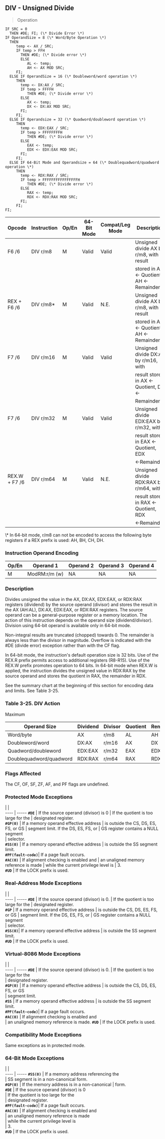 ## DIV - Unsigned Divide

> Operation

``` slim
IF SRC = 0
  THEN #DE; FI; (\* Divide Error \*)
IF OperandSize = 8 (\* Word/Byte Operation \*)
  THEN
     temp <- AX / SRC;
     IF temp > FFH
       THEN #DE; (\* Divide error \*)
       ELSE
          AL <- temp;
          AH <- AX MOD SRC;
     FI;
  ELSE IF OperandSize = 16 (\* Doubleword/word operation \*)
     THEN
       temp <- DX:AX / SRC;
       IF temp > FFFFH
          THEN #DE; (\* Divide error \*)
       ELSE
          AX <- temp;
          DX <- DX:AX MOD SRC;
       FI;
     FI;
  ELSE IF Operandsize = 32 (\* Quadword/doubleword operation \*)
     THEN
       temp <- EDX:EAX / SRC;
       IF temp > FFFFFFFFH
          THEN #DE; (\* Divide error \*)
       ELSE
          EAX <- temp;
          EDX <- EDX:EAX MOD SRC;
       FI;
     FI;
  ELSE IF 64-Bit Mode and Operandsize = 64 (\* Doublequadword/quadword operation \*)
     THEN
       temp <- RDX:RAX / SRC;
       IF temp > FFFFFFFFFFFFFFFFH
          THEN #DE; (\* Divide error \*)
       ELSE
          RAX <- temp;
          RDX <- RDX:RAX MOD SRC;
       FI;
     FI;
FI;

```

 Opcode       | Instruction| Op/En| 64-Bit Mode| Compat/Leg Mode| Description                             
 ---  | --- | --- | --- | --- | ---
 F6 /6        | DIV r/m8   | M    | Valid      | Valid          | Unsigned divide AX by r/m8, with result 
              |            |      |            |                | stored in AL ← Quotient, AH ← Remainder.
 REX + F6 /6  | DIV r/m8\*  | M    | Valid      | N.E.           | Unsigned divide AX by r/m8, with result 
              |            |      |            |                | stored in AL ← Quotient, AH ← Remainder.
 F7 /6        | DIV r/m16  | M    | Valid      | Valid          | Unsigned divide DX:AX by r/m16, with    
              |            |      |            |                | result stored in AX ← Quotient, DX ←    
              |            |      |            |                | Remainder.                              
 F7 /6        | DIV r/m32  | M    | Valid      | Valid          | Unsigned divide EDX:EAX by r/m32, with  
              |            |      |            |                | result stored in EAX ← Quotient, EDX    
              |            |      |            |                | ←Remainder.                             
 REX.W + F7 /6| DIV r/m64  | M    | Valid      | N.E.           | Unsigned divide RDX:RAX by r/m64, with  
              |            |      |            |                | result stored in RAX ← Quotient, RDX    
              |            |      |            |                | ←Remainder.                             
<aside class="notification">
\* In 64-bit mode, r/m8 can not be encoded to access the following byte
registers if a REX prefix is used: AH, BH, CH, DH.
</aside>


### Instruction Operand Encoding
 Op/En| Operand 1    | Operand 2| Operand 3| Operand 4
 ---  | --- | --- | --- | ---
 M    | ModRM:r/m (w)| NA       | NA       | NA       

### Description
Divides unsigned the value in the AX, DX:AX, EDX:EAX, or RDX:RAX registers (dividend)
by the source operand (divisor) and stores the result in the AX (AH:AL), DX:AX,
EDX:EAX, or RDX:RAX registers. The source operand can be a general-purpose register
or a memory location. The action of this instruction depends on the operand
size (dividend/divisor). Division using 64-bit operand is available only in
64-bit mode.

Non-integral results are truncated (chopped) towards 0. The remainder is always
less than the divisor in magnitude. Overflow is indicated with the #DE (divide
error) exception rather than with the CF flag.

In 64-bit mode, the instruction's default operation size is 32 bits. Use of
the REX.R prefix permits access to additional registers (R8-R15). Use of the
REX.W prefix promotes operation to 64 bits. In 64-bit mode when REX.W is applied,
the instruction divides the unsigned value in RDX:RAX by the source operand
and stores the quotient in RAX, the remainder in RDX.

See the summary chart at the beginning of this section for encoding data and
limits. See Table 3-25.


### Table 3-25. DIV Action
Maximum

 Operand Size           | Dividend| Divisor| Quotient| Remainder| Quotient
 ---  | --- | --- | --- | --- | ---
 Word/byte              | AX      | r/m8   | AL      | AH       | 255     
 Doubleword/word        | DX:AX   | r/m16  | AX      | DX       | 65,535  
 Quadword/doubleword    | EDX:EAX | r/m32  | EAX     | EDX      | 232 − 1 
 Doublequadword/quadword| RDX:RAX | r/m64  | RAX     | RDX      | 264 − 1 


### Flags Affected
The CF, OF, SF, ZF, AF, and PF flags are undefined.


### Protected Mode Exceptions
   | |  
---- | -----
 **``#DE``**            | If the source operand (divisor) is 0 
                | If the quotient is too large for the 
                | designated register.                 
 **``#GP(0)``**         | If a memory operand effective address
                | is outside the CS, DS, ES, FS, or GS 
                | segment limit. If the DS, ES, FS, or 
                | GS register contains a NULL segment  
                | selector.                            
 **``#SS(0)``**         | If a memory operand effective address
                | is outside the SS segment limit.     
 **``#PF(fault-code)``**| If a page fault occurs.              
 **``#AC(0)``**         | If alignment checking is enabled and 
                | an unaligned memory reference is made
                | while the current privilege level is 
                | 3.                                   
 **``#UD``**            | If the LOCK prefix is used.          

### Real-Address Mode Exceptions
   | |  
---- | -----
 **``#DE``**   | If the source operand (divisor) is 0.
       | If the quotient is too large for the 
       | designated register.                 
 **``#GP``**   | If a memory operand effective address
       | is outside the CS, DS, ES, FS, or GS 
       | segment limit. If the DS, ES, FS, or 
       | GS register contains a NULL segment  
       | selector.                            
 **``#SS(0)``**| If a memory operand effective address
       | is outside the SS segment limit.     
 **``#UD``**   | If the LOCK prefix is used.          

### Virtual-8086 Mode Exceptions
   | |  
---- | -----
 **``#DE``**            | If the source operand (divisor) is 0. 
                | If the quotient is too large for the  
                | designated register.                  
 **``#GP(0)``**         | If a memory operand effective address 
                | is outside the CS, DS, ES, FS, or GS  
                | segment limit.                        
 **``#SS``**            | If a memory operand effective address 
                | is outside the SS segment limit.      
 **``#PF(fault-code)``**| If a page fault occurs.               
 **``#AC(0)``**         | If alignment checking is enabled and  
                | an unaligned memory reference is made.
 **``#UD``**            | If the LOCK prefix is used.           

### Compatibility Mode Exceptions
Same exceptions as in protected mode.


### 64-Bit Mode Exceptions
   | |  
---- | -----
 **``#SS(0)``**         | If a memory address referencing the        
                | SS segment is in a non-canonical form.     
 **``#GP(0)``**         | If the memory address is in a non-canonical
                | form.                                      
 **``#DE``**            | If the source operand (divisor) is 0       
                | If the quotient is too large for the       
                | designated register.                       
 **``#PF(fault-code)``**| If a page fault occurs.                    
 **``#AC(0)``**         | If alignment checking is enabled and       
                | an unaligned memory reference is made      
                | while the current privilege level is       
                | 3.                                         
 **``#UD``**            | If the LOCK prefix is used.                
